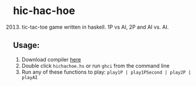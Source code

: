 hic-hac-hoe
===========

2013. tic-tac-toe game written in haskell. 1P vs AI, 2P and AI vs. AI.

Usage:
------
1. Download compiler [here](http://www.haskell.org/platform/)
2. Double click `hichachoe.hs` or run `ghci` from the command line
2. Run any of these functions to play: `play1P | play1PSecond | play2P | playAI`

